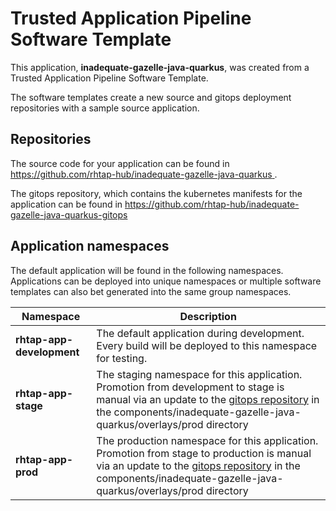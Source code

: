 # Trusted Application Pipeline Software Template

This application, **inadequate-gazelle-java-quarkus**, was created from a Trusted Application Pipeline Software Template.

The software templates create a new source and gitops deployment repositories with a sample source application. 

## Repositories

The source code for your application can be found in [https://github.com/rhtap-hub/inadequate-gazelle-java-quarkus ](https://github.com/rhtap-hub/inadequate-gazelle-java-quarkus ).
 
The gitops repository, which contains the kubernetes manifests for the application can be found in 
[https://github.com/rhtap-hub/inadequate-gazelle-java-quarkus-gitops ](https://github.com/rhtap-hub/inadequate-gazelle-java-quarkus-gitops ) 

## Application namespaces 

The default application will be found in the following namespaces. Applications can be deployed into unique namespaces or multiple software templates can also bet generated into the same group namespaces.  

|  Namespace   |  Description   |  
| -------- | -------- |   
| **rhtap-app-development** | The default application during development. Every build will be deployed to this namespace for testing. | 
| **rhtap-app-stage** | The staging namespace for this application. Promotion from development to stage is manual via an update to the [gitops repository](https://github.com/rhtap-hub/inadequate-gazelle-java-quarkus-gitops ) in the components/inadequate-gazelle-java-quarkus/overlays/prod directory |  
| **rhtap-app-prod** | The production namespace for this application. Promotion from stage to production is manual via an update to the [gitops repository](https://github.com/rhtap-hub/inadequate-gazelle-java-quarkus-gitops ) in the components/inadequate-gazelle-java-quarkus/overlays/prod directory | 